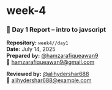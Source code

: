 # week-4
### 📘 Day 1 Report – intro to javscript

**Repository:** `week4//day1`  
**Date:** July 14, 2025  
**Prepared by:** [@hamzarafiqueawan9](https://github.com/hamzarafiqueawan9)  
📧 hamzarafiqueawan9@gmail.com  

**Reviewed by:** [@alihydershar688](https://github.com/alihydershar688)  
📧 alihydershar688@example.com